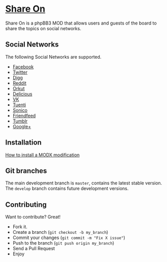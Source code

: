 [Share On](http://www.phpbb.com/customise/db/mod/share_on/)
=============
Share On is a phpBB3 MOD that allows users and guests of the board to share the topics on social networks.


Social Networks
-------
The following Social Networks are supported.
* [Facebook](http://www.facebook.com/)
* [Twitter](https://twitter.com/)
* [Digg](http://digg.com/)
* [Reddit](http://www.reddit.com/)
* [Orkut](http://www.orkut.com/)
* [Delicious](http://delicious.com/)
* [VK](http://vk.com/)
* [Tuenti](http://www.tuenti.com/)
* [Sonico](http://www.sonico.com/)
* [Friendfeed](http://friendfeed.com/)
* [Tumblr](http://www.tumblr.com/)
* [Google+](https://plus.google.com/)


Installation
-----------
[How to install a MODX modification ](http://www.phpbb.com/community/viewtopic.php?f=71&t=724145)


Git branches
------------
The main development branch is `master`, contains the latest stable version. The `develop` branch contains future development versions.


Contributing
------------
Want to contribute? Great!
* Fork it.
* Create a branch (`git checkout -b my_branch`)
* Commit your changes (`git commit -m "Fix X issue"`)
* Push to the branch (`git push origin my_branch`)
* Send a Pull Request
* Enjoy
